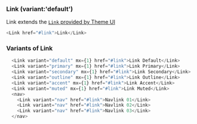 ### Link (variant:'default')

Link extends the [`Link` provided by Theme UI](https://theme-ui.com/components/link)

```js
<Link href="#link">Link</Link>
```

### Variants of Link

```js
  <Link variant="default" mx={1} href="#link">Link Default</Link>
  <Link variant="primary" mx={1} href="#link">Link Primary</Link>
  <Link variant="secondary" mx={1} href="#link">Link Secondary</Link>
  <Link variant="outline" mx={1} href="#link">Link Outline</Link>
  <Link variant="accent" mx={1} href="#link">Link Accent</Link>
  <Link variant="muted" mx={1} href="#link">Link Muted</Link>
  <nav>
    <Link variant="nav" href="#link">Navlink 01</Link>
    <Link variant="nav" href="#link">Navlink 02</Link>
    <Link variant="nav" href="#link">Navlink 03</Link>
  </nav>
```
